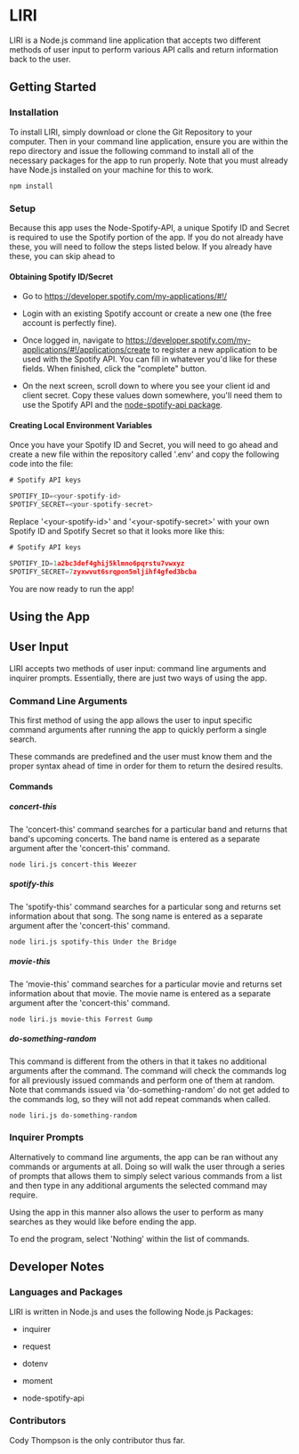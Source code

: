 # LIRI

LIRI is a Node.js command line application that accepts two different methods of user input to perform various API calls and return information back to the user.

## Getting Started

### Installation

To install LIRI, simply download or clone the Git Repository to your computer.  Then in your command line application, ensure you are within the repo directory and issue the following command to install all of the necessary packages for the app to run properly. Note that you must already have Node.js installed on your machine for this to work.

```
npm install
```

### Setup

Because this app uses the Node-Spotify-API, a unique Spotify ID and Secret is required to use the Spotify portion of the app.  If you do not already have these, you will need to follow the steps listed below.  If you already have these, you can skip ahead to

#### Obtaining Spotify ID/Secret

* Go to <https://developer.spotify.com/my-applications/#!/>

* Login with an existing Spotify account or create a new one (the free account is perfectly fine).

* Once logged in, navigate to <https://developer.spotify.com/my-applications/#!/applications/create> to register a new application to be used with the Spotify API. You can fill in whatever you'd like for these fields. When finished, click the "complete" button.

* On the next screen, scroll down to where you see your client id and client secret. Copy these values down somewhere, you'll need them to use the Spotify API and the [node-spotify-api package](https://www.npmjs.com/package/node-spotify-api).

#### Creating Local Environment Variables

Once you have your Spotify ID and Secret, you will need to go ahead and create a new file within the repository called '.env' and copy the following code into the file:

```js
# Spotify API keys

SPOTIFY_ID=<your-spotify-id>
SPOTIFY_SECRET=<your-spotify-secret>
```

Replace '\<your-spotify-id\>' and '\<your-spotify-secret\>' with your own Spotify ID and Spotify Secret so that it looks more like this:

```js
# Spotify API keys

SPOTIFY_ID=1a2bc3def4ghij5klmno6pqrstu7vwxyz
SPOTIFY_SECRET=7zyxwvut6srqpon5mljihf4gfed3bcba
```

You are now ready to run the app!

## Using the App

## User Input

LIRI accepts two methods of user input: command line arguments and inquirer prompts.  Essentially, there are just two ways of using the app.

### Command Line Arguments

This first method of using the app allows the user to input specific command arguments after running the app to quickly perform a single search.

These commands are predefined and the user must know them and the proper syntax ahead of time in order for them to return the desired results.

#### Commands

##### concert-this

The 'concert-this' command searches for a particular band and returns that band's upcoming concerts.  The band name is entered as a separate argument after the 'concert-this' command.

```
node liri.js concert-this Weezer
```

##### spotify-this

The 'spotify-this' command searches for a particular song and returns set information about that song.  The song name is entered as a separate argument after the 'concert-this' command.

```
node liri.js spotify-this Under the Bridge
```

##### movie-this

The 'movie-this' command searches for a particular movie and returns set information about that movie.  The movie name is entered as a separate argument after the 'concert-this' command.

```
node liri.js movie-this Forrest Gump
```

##### do-something-random

This command is different from the others in that it takes no additional arguments after the command.  The command will check the commands log for all previously issued commands and perform one of them at random.  Note that commands issued via 'do-something-random' do not get added to the commands log, so they will not add repeat commands when called.

```
node liri.js do-something-random
```

### Inquirer Prompts

Alternatively to command line arguments, the app can be ran without any commands or arguments at all.  Doing so will walk the user through a series of prompts that allows them to simply select various commands from a list and then type in any additional arguments the selected command may require.

Using the app in this manner also allows the user to perform as many searches as they would like before ending the app.

To end the program, select 'Nothing' within the list of commands.

## Developer Notes

### Languages and Packages

LIRI is written in Node.js and uses the following Node.js Packages:

* inquirer

* request

* dotenv

* moment

* node-spotify-api

### Contributors

Cody Thompson is the only contributor thus far.